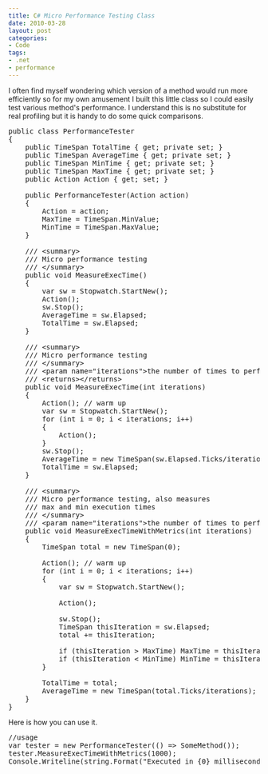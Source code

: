 ```yaml
---
title: C# Micro Performance Testing Class
date: 2010-03-28
layout: post
categories:
- Code
tags:
- .net
- performance
---
```


I often find myself wondering which version of a method would run more efficiently so for my own amusement I built this little class so I could easily test various method's performance. I understand this is no substitute for real profiling but it is handy to do some quick comparisons.

<pre class="prettyprint">
public class PerformanceTester
{
    public TimeSpan TotalTime { get; private set; }
    public TimeSpan AverageTime { get; private set; }
    public TimeSpan MinTime { get; private set; }
    public TimeSpan MaxTime { get; private set; }
    public Action Action { get; set; }

    public PerformanceTester(Action action)
    {
        Action = action;
        MaxTime = TimeSpan.MinValue;
        MinTime = TimeSpan.MaxValue;
    }

    /// &lt;summary&gt;
    /// Micro performance testing
    /// &lt;/summary&gt;
    public void MeasureExecTime()
    {
        var sw = Stopwatch.StartNew();
        Action();
        sw.Stop();
        AverageTime = sw.Elapsed;
        TotalTime = sw.Elapsed;
    }

    /// &lt;summary&gt;
    /// Micro performance testing
    /// &lt;/summary&gt;
    /// &lt;param name="iterations"&gt;the number of times to perform action&lt;/param&gt;
    /// &lt;returns&gt;&lt;/returns&gt;
    public void MeasureExecTime(int iterations)
    {
        Action(); // warm up
        var sw = Stopwatch.StartNew();
        for (int i = 0; i &lt; iterations; i++)
        {
            Action();
        }
        sw.Stop();
        AverageTime = new TimeSpan(sw.Elapsed.Ticks/iterations);
        TotalTime = sw.Elapsed;
    }

    /// &lt;summary&gt;
    /// Micro performance testing, also measures
    /// max and min execution times
    /// &lt;/summary&gt;
    /// &lt;param name="iterations"&gt;the number of times to perform action&lt;/param&gt;
    public void MeasureExecTimeWithMetrics(int iterations)
    {
        TimeSpan total = new TimeSpan(0);

        Action(); // warm up
        for (int i = 0; i &lt; iterations; i++)
        {
            var sw = Stopwatch.StartNew();

            Action();

            sw.Stop();
            TimeSpan thisIteration = sw.Elapsed;
            total += thisIteration;

            if (thisIteration &gt; MaxTime) MaxTime = thisIteration;
            if (thisIteration &lt; MinTime) MinTime = thisIteration;
        }

        TotalTime = total;
        AverageTime = new TimeSpan(total.Ticks/iterations);
    }
}
</pre>

Here is how you can use it.

<pre class="prettyprint">
//usage
var tester = new PerformanceTester(() =&gt; SomeMethod());
tester.MeasureExecTimeWithMetrics(1000);
Console.Writeline(string.Format("Executed in {0} milliseconds", tester.AverageTime.TotalMilliseconds));
</pre>